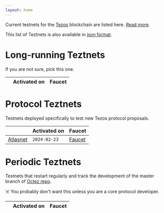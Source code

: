 ```yaml
---
layout: home
---
```


Current testnets for the [Tezos](https://tezos.com) blockchain are listed here. [Read more](about/).

This list of Teztnets is also available in [json format](https://testnets.mavryk.org/teztnets.json).

# Long-running Teztnets

If you are not sure, pick this one.

| | Activated on | Faucet |
|-------|---------------------|--|



# Protocol Teztnets

Testnets deployed specifically to test new Tezos protocol proposals.

| | Activated on | Faucet |
|-------|---------------------|--|
| [Atlasnet](/atlasnet-about) | `2024-02-23` | [Faucet](https://atlasnet.faucet.mavryk.network) |



# Periodic Teztnets

Testnets that restart regularly and track the development of the master branch of [Octez repo](https://gitlab.com/tezos/tezos/).
 
☠️ You probably don't want this unless you are a core protocol developer.

| | Activated on | Faucet |
|-------|---------------------|--|



